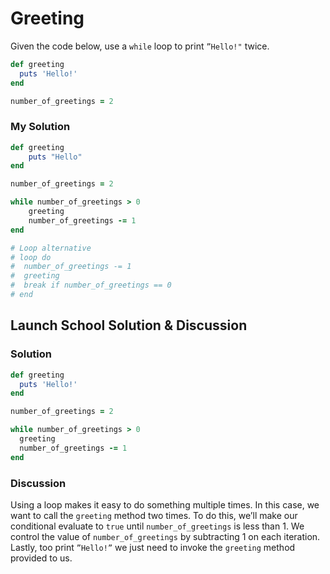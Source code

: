 # Greeting
Given the code below, use a `while` loop to print `”Hello!"` twice.

```rb
def greeting
  puts 'Hello!'
end

number_of_greetings = 2
```

### My Solution

```rb 
def greeting
	puts "Hello"
end

number_of_greetings = 2

while number_of_greetings > 0
	greeting
	number_of_greetings -= 1
end

# Loop alternative
# loop do
#  number_of_greetings -= 1
#  greeting
#  break if number_of_greetings == 0
# end
```

## Launch School Solution & Discussion
### Solution

```rb
def greeting
  puts 'Hello!'
end

number_of_greetings = 2

while number_of_greetings > 0
  greeting
  number_of_greetings -= 1
end
```

### Discussion

Using a loop makes it easy to do something multiple times. In this case, we want to call the `greeting` method two times. To do this, we’ll make our conditional evaluate to `true` until `number_of_greetings` is less than 1. We control the value of `number_of_greetings` by subtracting 1 on each iteration. Lastly, too print `”Hello!”` we just need to invoke the `greeting` method provided to us.